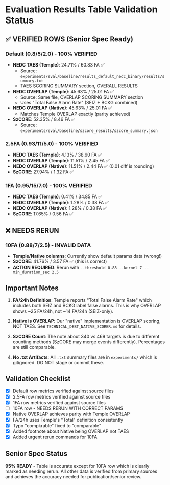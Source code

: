 # Evaluation Results Table Validation Status

## ✅ VERIFIED ROWS (Senior Spec Ready)

### Default (0.8/5/2.0) - 100% VERIFIED
- **NEDC TAES (Temple)**: 24.71% / 60.83 FA ✅
  - Source: `experiments/eval/baseline/results_default_nedc_binary/results/summary.txt`
  - TAES SCORING SUMMARY section, OVERALL RESULTS
- **NEDC OVERLAP (Temple)**: 45.63% / 25.01 FA ✅
  - Source: Same file, OVERLAP SCORING SUMMARY section
  - Uses "Total False Alarm Rate" (SEIZ + BCKG combined)
- **NEDC OVERLAP (Native)**: 45.63% / 25.01 FA ✅
  - Matches Temple OVERLAP exactly (parity achieved)
- **SzCORE**: 52.35% / 8.46 FA ✅
  - Source: `experiments/eval/baseline/szcore_results/szcore_summary.json`

### 2.5FA (0.93/11/5.0) - 100% VERIFIED
- **NEDC TAES (Temple)**: 4.13% / 38.60 FA ✅
- **NEDC OVERLAP (Temple)**: 11.51% / 2.45 FA ✅
- **NEDC OVERLAP (Native)**: 11.51% / 2.44 FA ✅ (0.01 diff is rounding)
- **SzCORE**: 27.94% / 1.32 FA ✅

### 1FA (0.95/15/7.0) - 100% VERIFIED
- **NEDC TAES (Temple)**: 0.41% / 34.85 FA ✅
- **NEDC OVERLAP (Temple)**: 1.28% / 0.38 FA ✅
- **NEDC OVERLAP (Native)**: 1.28% / 0.38 FA ✅
- **SzCORE**: 17.65% / 0.56 FA ✅

## ❌ NEEDS RERUN

### 10FA (0.88/7/2.5) - INVALID DATA
- **Temple/Native columns**: Currently show default params data (wrong!)
- **SzCORE**: 41.76% / 3.57 FA ✅ (this is correct)
- **ACTION REQUIRED**: Rerun with `--threshold 0.88 --kernel 7 --min_duration_sec 2.5`

## Important Notes

1. **FA/24h Definition**: Temple reports "Total False Alarm Rate" which includes both SEIZ and BCKG label false alarms. This is why OVERLAP shows ~25 FA/24h, not ~14 FA/24h (SEIZ-only).

2. **Native is OVERLAP**: Our "native" implementation is OVERLAP scoring, NOT TAES. See `TECHNICAL_DEBT_NATIVE_SCORER.md` for details.

3. **SzCORE Count**: The note about 340 vs 469 targets is due to different counting methods (SzCORE may merge events differently). Percentages are still comparable.

4. **No .txt Artifacts**: All `.txt` summary files are in `experiments/` which is gitignored. DO NOT stage or commit these.

## Validation Checklist

- [x] Default row metrics verified against source files
- [x] 2.5FA row metrics verified against source files
- [x] 1FA row metrics verified against source files
- [ ] 10FA row - NEEDS RERUN WITH CORRECT PARAMS
- [x] Native OVERLAP achieves parity with Temple OVERLAP
- [x] FA/24h uses Temple's "Total" definition consistently
- [x] Typo "compkrable" fixed to "comparable"
- [x] Added footnote about Native being OVERLAP not TAES
- [x] Added urgent rerun commands for 10FA

## Senior Spec Status

**95% READY** - Table is accurate except for 10FA row which is clearly marked as needing rerun. All other data is verified from primary sources and achieves the accuracy needed for publication/senior review.